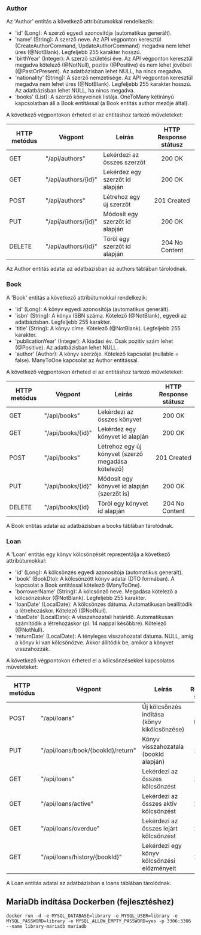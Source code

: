 ### Author

Az 'Author' entitás a következő attribútumokkal rendelkezik:
* 'id' (Long): A szerző egyedi azonosítója (automatikus generált).
* 'name' (String): A szerző neve. Az API végponton keresztül (CreateAuthorCommand, UpdateAuthorCommand) megadva nem lehet üres (@NotBlank). Legfeljebb 255 karakter hosszú.
* 'birthYear' (Integer): A szerző születési éve. Az API végponton keresztül megadva kötelező (@NotNull), pozitív (@Positive) és nem lehet jövőbeli (@PastOrPresent). Az adatbázisban lehet NULL, ha nincs megadva.
* 'nationality' (String): A szerző nemzetisége. Az API végponton keresztül megadva nem lehet üres (@NotBlank). Legfeljebb 255 karakter hosszú. Az adatbázisban lehet NULL, ha nincs megadva.
* 'books' (List<Book>): A szerző könyveinek listája. OneToMany kétirányú kapcsolatban áll a Book entitással (a Book entitás author mezője által).

A következő végpontokon érheted el az entitáshoz tartozó műveleteket:

| HTTP metódus | Végpont             | Leírás                          | HTTP Response státusz|
|--------------|---------------------|---------------------------------|:--------------------:|
| GET	       | "/api/authors"	     | Lekérdezi az összes szerzőt     | 200 OK               |
| GET	       | "/api/authors/{id}" | Lekérdez egy szerzőt id alapján |  200 OK              |
| POST	       | "/api/authors"	     | Létrehoz egy új szerzőt         |  201 Created         |
| PUT	       | "/api/authors/{id}" | Módosít egy szerzőt id alapján  |  200 OK              |
| DELETE       | "/api/authors/{id}" | Töröl egy szerzőt id alapján    | 204 No Content       |

Az Author entitás adatai az adatbázisban az authors táblában tárolódnak.

### Book

A 'Book' entitás a következő attribútumokkal rendelkezik:

* 'id' (Long): A könyv egyedi azonosítója (automatikus generált).
* 'isbn' (String): A könyv ISBN száma. Kötelező (@NotBlank), egyedi az adatbázisban. Legfeljebb 255 karakter.
* 'title' (String): A könyv címe. Kötelező (@NotBlank). Legfeljebb 255 karakter.
* 'publicationYear' (Integer): A kiadási év. Csak pozitív szám lehet (@Positive). Az adatbázisban lehet NULL.
* 'author' (Author): A könyv szerzője. Kötelező kapcsolat (nullable = false). ManyToOne kapcsolat az Author entitással.

A következő végpontokon érheted el az entitáshoz tartozó műveleteket:

| HTTP metódus | Végpont              | Leírás                                             | HTTP Response státusz |
|--------------|----------------------|----------------------------------------------------|:---------------------:|
| GET	       | "/api/books"	      | Lekérdezi az összes könyvet	                        |        200 OK         |
| GET	       | "/api/books/{id}"	  | Lekérdez egy könyvet id alapján	                    |        200 OK         |
| POST	       | "/api/books"	      | Létrehoz egy új könyvet (szerző megadása kötelező)	|      201 Created      |
| PUT	       | "/api/books/{id}"	  | Módosít egy könyvet id alapján (szerzőt is)	        |        200 OK         |
| DELETE       | 	"/api/books/{id}  | Töröl egy könyvet id alapján	                    |    204 No Content     |         

A Book entitás adatai az adatbázisban a books táblában tárolódnak.

### Loan

A 'Loan' entitás egy könyv kölcsönzését reprezentálja a következő attribútumokkal:

* 'id' (Long): A kölcsönzés egyedi azonosítója (automatikus generált).
* 'book' (BookDto): A kölcsönzött könyv adatai (DTO formában). A kapcsolat a Book entitással kötelező (ManyToOne).
* 'borrowerName' (String): A kölcsönző neve. Megadása kötelező a kölcsönzéskor (@NotBlank). Legfeljebb 255 karakter.
* 'loanDate' (LocalDate): A kölcsönzés dátuma. Automatikusan beállítódik a létrehozáskor. Kötelező (@NotNull).
* 'dueDate' (LocalDate): A visszahozatali határidő. Automatikusan számítódik a létrehozáskor (pl. 14 nappal későbbre). Kötelező (@NotNull).
* 'returnDate' (LocalDate): A tényleges visszahozatal dátuma. NULL, amíg a könyv ki van kölcsönözve. Akkor állítódik be, amikor a könyvet visszahozzák.

A következő végpontokon érheted el a kölcsönzésekkel kapcsolatos műveleteket:

| HTTP metódus | Végpont                           | Leírás                                        | HTTP Response státusz |
|--------------|-----------------------------------|-----------------------------------------------|:---------------------:|
| POST         | "/api/loans"	                    | Új kölcsönzés indítása (könyv kikölcsönzése)	|     201 Created       |
| PUT	        | "/api/loans/book/{bookId}/return"	| Könyv visszahozatala (bookId alapján)	        |        200 OK         |
| GET	        | "/api/loans"	                    | Lekérdezi az összes kölcsönzést	            |        200 OK         |
| GET	        | "/api/loans/active"	            | Lekérdezi az összes aktív kölcsönzést	        |        200 OK         |
| GET	        | "/api/loans/overdue"	            | Lekérdezi az összes lejárt kölcsönzést	    |        200 OK         |
| GET	        | "/api/loans/history/{bookId}"	    | Lekérdezi egy könyv kölcsönzési előzményeit	|        200 OK         |

A Loan entitás adatai az adatbázisban a loans táblában tárolódnak.

## MariaDb indítása Dockerben (fejlesztéshez)
`docker run -d -e MYSQL_DATABASE=library -e MYSQL_USER=library -e MYSQL_PASSWORD=library -e MYSQL_ALLOW_EMPTY_PASSWORD=yes -p 3306:3306 --name library-mariadb mariadb`